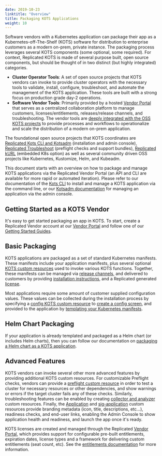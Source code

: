 ```yaml
---
date: 2019-10-23
linktitle: "Overview"
title: Packaging KOTS Applications
weight: 10
---
```


Software vendors with a Kubernetes application can package their app as a Kubernetes-off-The-Shelf (KOTS) software for distribution to enterprise customers as a modern on-prem, private instance. 
The packaging process leverages several KOTS components (some optional, some required). 
For context, Replicated KOTS is made of several purpose built, open source components, but should be thought of in two distinct (but highly integrated) categories.

* **Cluster Operator Tools**: A set of open source projects that KOTS vendors can invoke to provide cluster operators with the necessary tools to validate, install, configure, troubleshoot, and automate the management of the KOTS application. 
These tools are built with a strong focus on production grade day-2 operations.
* **Software Vendor Tools**: Primarily provided by a hosted [Vendor Portal](https://vendor.replicated.com) that serves as a centralized collaboration platform to manage customers, licenses/entitlements, releases/release channels, and troubleshooting. The vendor tools are [deeply integrated with the OSS KOTS projects](https://blog.replicated.com/announcing-kots/) to provide processes and workflows to operationalize and scale the distribution of a modern on-prem application.

The foundational open source projects that KOTS coordinates are [Replicated Kots CLI and Kotsadm](https://kots.io) (installation and admin console), [Replicated Troubleshoot](https://troubleshoot.sh) (preflight checks and support bundles), [Replicated kURL](https://kurl.sh) (embedded K8s option) as well as several community driven OSS projects like Kubernetes, Kustomize, Helm, and Kubeadm.

This document starts with an overview on how to package and manage KOTS applications via the Replicated Vendor Portal (an API and CLI are available for more rapid or automated iteration). 
Please refer to our documentation of the [Kots CLI](/kots-cli/getting-started/) to install and manage a KOTS application via the command line, or our [Kotsadm documentation](/kotsadm/installing/installing-a-kots-app/) for managing an application via the admin console.

## Getting Started as a KOTS Vendor
It's easy to get started packaging an app in KOTS.
To start, create a Replicated Vendor account at our [Vendor Portal](https://vendor.replicated.com) and follow one of our [Getting Started Guides](/vendor/guides/).

## Basic Packaging
KOTS applications are packaged as a set of standard Kubernetes manifests. 
These manifests include your application manifests, plus several optional [KOTS custom resources](/vendor/packaging/kots-custom-resources/) used to invoke various KOTS functions. 
Together, these manifests can be managed via [release channels](/vendor/packaging/channels-and-releases), and delivered to customers by providing [installation instructions](/kotsadm/installing/installing-a-kots-app/), and a Replicated generated [license](/vendor/packaging/customers-and-licenses).

Most applications require some amount of customer supplied configuration values. 
These values can be collected during the installation process by specifying a [config KOTS custom resource](/reference/v1beta1/config) to [create a config screen](/vendor/config/config-screen/), and provided to the application by [templating your Kubernetes manifests](/vendor/packaging/template-functions).

## Helm Chart Packaging
If your application is already templated and packaged as a Helm chart (or includes Helm charts), then you can follow our documentation on [packaging a Helm chart as a KOTS application](/vendor/helm/using-native-helm-charts/).

## Advanced Features
KOTS vendors can invoke several other more advanced features by providing additional KOTS custom resources. 
For customizable Preflight checks, vendors can provide a [preflight custom resource](/reference/v1beta1/preflight/) in order to test a cluster for necessary resources or other dependencies, and show warnings or errors if the target cluster fails any of these checks. 
Similarly, troubleshooting features can be enabled by creating [collector and analyzer](/reference/v1beta1/support-bundle) custom resources. 
Finally, the [Application](/reference/v1beta1/application) and [sig-application](/reference/v1beta1/sig-application) custom resources provide branding metadata (icon, title, descriptions, etc...), readiness checks, and end-user links, enabling the Admin Console to show application health and readiness, and launch the app once it's ready.

KOTS licenses are created and managed through the Replicated [Vendor Portal](https://vendor.replicated.com), which provides support for configurable pre-built entitlements, expiration dates, license types and a framework for delivering custom entitlements (seat count, etc). See the [entitlements documentation](/vendor/entitlements/entitlements/) for more information.
